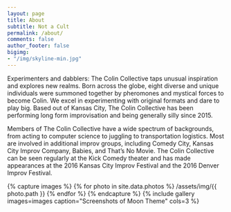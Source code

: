 ```yaml
---
layout: page
title: About
subtitle: Not a Cult
permalink: /about/
comments: false
author_footer: false
bigimg:
- "/img/skyline-min.jpg"
---
```

Experimenters and dabblers: The Colin Collective taps unusual inspiration and explores new realms. Born across the globe, eight diverse and unique individuals were summoned together by pheromones and mystical forces to become Colin. We excel in experimenting with original formats and dare to play big. Based out of Kansas City, The Colin Collective has been performing long form improvisation and being generally silly since 2015.

Members of The Colin Collective have a wide spectrum of backgrounds, from acting to computer science to juggling to transportation logistics. Most are involved in additional improv groups, including Comedy City, Kansas City Improv Company, Babies, and That’s No Movie. The Colin Collective can be seen regularly at the Kick Comedy theater and has made appearances at the 2016 Kansas City Improv Festival and the 2016 Denver Improv Festival.

{% capture images %}
    {% for photo in site.data.photos %}
    /assets/img/{{ photo.path }}
    {% endfor %}
{% endcapture %}
{% include gallery images=images caption="Screenshots of Moon Theme" cols=3 %}
